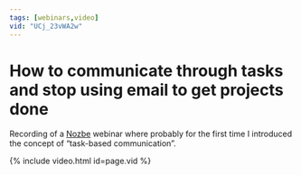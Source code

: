 ```yaml
---
tags: [webinars,video]
vid: "UCj_23vWA2w"
---
```


# How to communicate through tasks and stop using email to get projects done

Recording of a [Nozbe][n] webinar where probably for the first time I introduced the concept of “task-based communication”.

{% include video.html id=page.vid %}

<!--More-->


[n]: https://nozbe.com/?a=mike
